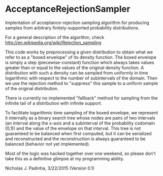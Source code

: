 # AcceptanceRejectionSampler
Implentation of acceptance-rejection sampling algorithm for producing samples from arbitrary finitely-supported
probability distributions.

For a general description of the algorithm, check http://en.wikipedia.org/wiki/Rejection_sampling

This code works by preprocessing a given distribution to obtain what we refer to as a "boxed envelope"
of its density function. The boxed envelope is simply a step (piecewise-constant) function which
always takes values greater than or equal to the values of the original density function. A
distribution with such a density can be sampled from uniformly in time logarithmic with respect
to the number of subintervals of the domain. Then we use the rejection method to "suppress" this
sample to a uniform sample of the original distribution.

There is currently no implemented "fallback" method for sampling from the infinite tail of a
distribution with infinite support.

To facilitate logarithmic time sampling of the boxed envelope, we represent it internally as
a binary search tree whose nodes are pairs of two intervals (an interval along the x-axis and
a subinterval of the probability codomain (0,1)) and the value of the envelope on that interval.
This tree is not guaranteed to be balanced when first computed, but it can be serialized and
reconstructed and the reconstruction is always guaranteed to be balanced (behavior not yet implemented).

Most of the logic was hacked together over one weekend, so please don't take this as
a definitive glimpse at my programming ability.

Nicholas J. Padinha, 3/22/2015
(Version 0.1)
